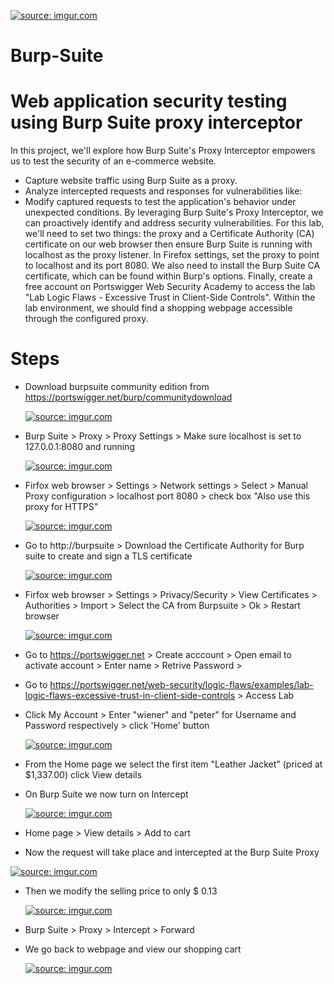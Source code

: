 <a href="https://imgur.com/84MzfuJ"><img src="https://i.imgur.com//84MzfuJ.png" title="source: imgur.com" /></a>
# Burp-Suite 

# Web application security testing using Burp Suite proxy interceptor
In this project, we'll explore how Burp Suite's Proxy Interceptor empowers us to test the security of an e-commerce website.
- Capture website traffic using Burp Suite as a proxy.
- Analyze intercepted requests and responses for vulnerabilities like:
- Modify captured requests to test the application's behavior under unexpected conditions.
By leveraging Burp Suite's Proxy Interceptor, we can proactively identify and address security vulnerabilities.
For this lab, we'll need to set two things: the proxy and a Certificate Authority (CA) certificate on our web browser then ensure Burp Suite is running with localhost as the proxy listener. In Firefox settings, set the proxy to point to localhost and its port 8080. We also need to install the Burp Suite CA certificate, which can be found within Burp's options. Finally, create a free account on Portswigger Web Security Academy to access the lab "Lab Logic Flaws - Excessive Trust in Client-Side Controls". Within the lab environment, we should find a shopping webpage accessible through the configured proxy.

# Steps
- Download burpsuite community edition from https://portswigger.net/burp/communitydownload

  <a href="https://imgur.com/eehnStv"><img src="https://i.imgur.com//eehnStv.png" title="source: imgur.com" /></a>   

- Burp Suite > Proxy > Proxy Settings >  Make sure localhost is set to 127.0.0.1:8080 and running
  
  <a href="https://imgur.com/T07WRTe>"><img src="https://i.imgur.com//T07WRTe.png" title="source: imgur.com" /></a>
  
- Firfox web browser > Settings > Network settings > Select > Manual Proxy configuration > localhost port 8080 > check box "Also use this proxy for HTTPS" 

  <a href="https://imgur.com/HTyL9b4"><img src="https://i.imgur.com//HTyL9b4.png" title="source: imgur.com" /></a>

- Go to http://burpsuite > Download the Certificate Authority for Burp suite to create and sign a TLS certificate  

  <a href="https://imgur.com/qGsVfpr"><img src="https://i.imgur.com//qGsVfpr.png" title="source: imgur.com" /></a>

- Firfox web browser > Settings > Privacy/Security > View Certificates > Authorities > Import > Select the CA from Burpsuite > Ok > Restart browser

  <a href="https://imgur.com/vcOxd1F"><img src="https://i.imgur.com//vcOxd1F.png" title="source: imgur.com" /></a>  

- Go to https://portswigger.net > Create acccount > Open email to activate account > Enter name > Retrive Password > 

- Go to https://portswigger.net/web-security/logic-flaws/examples/lab-logic-flaws-excessive-trust-in-client-side-controls > Access Lab

- Click My Account > Enter "wiener" and "peter" for Username and Password respectively > click 'Home' button  

  <a href="https://imgur.com/iXeyBME"><img src="https://i.imgur.com//iXeyBME.png" title="source: imgur.com" /></a>

- From the Home page we select the first item "Leather Jacket" (priced at $1,337.00) click View details
  
- On Burp Suite we now turn on Intercept 

  <a href="https://imgur.com/RDX7Lsu"><img src="https://i.imgur.com//RDX7Lsu.png" title="source: imgur.com" /></a>

-  Home page > View details > Add to cart
-  Now the request will take place and intercepted at the Burp Suite Proxy 
  
  <a href="https://imgur.com/UkCPGNm"><img src="https://i.imgur.com//UkCPGNm.png" title="source: imgur.com" /></a>

- Then we modify the selling price to only $ 0.13  

  <a href="https://imgur.com/HVraXGf"><img src="https://i.imgur.com//HVraXGf.png" title="source: imgur.com" /></a>

- Burp Suite > Proxy > Intercept > Forward
- We go back to webpage and view our shopping cart

   <a href="https://imgur.com/YWgYOq1"><img src="https://i.imgur.com//YWgYOq1.png" title="source: imgur.com" /></a> 

